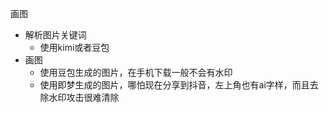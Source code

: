 画图
- 解析图片关键词
	- 使用kimi或者豆包
- 画图
	- 使用豆包生成的图片，在手机下载一般不会有水印
	- 使用即梦生成的图片，哪怕现在分享到抖音，左上角也有ai字样，而且去除水印攻击很难清除